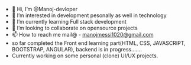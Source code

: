 - 👋 Hi, I’m @Manoj-devloper
- 👀 I’m interested in development pesonally as well in technology
- 🌱 I’m currently learning Full stack development <Mean-stack/>
- 💞️ I’m looking to collaborate on opensource projects
- 📫 How to reach me mail@ - manojmessi1020@gmail.com
- so far completed the Front end learning part(HTML, CSS, JAVASCRIPT, BOOTSTRAP, ANGULAR), backend is in progress.......
- Currently working on some personal (clone) UI/UX projects.

<!---
Manoj-devloper/Manoj-devloper is a ✨ special ✨ repository because its `README.md` (this file) appears on your GitHub profile.
You can click the Preview link to take a look at your changes.
--->
